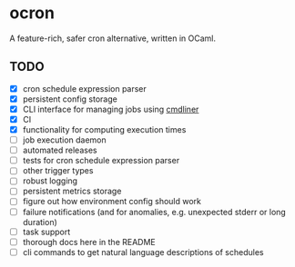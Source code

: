 # ocron

A feature-rich, safer cron alternative, written in OCaml.

## TODO

- [x] cron schedule expression parser
- [x] persistent config storage
- [x] CLI interface for managing jobs using [cmdliner](https://erratique.ch/software/cmdliner/doc/tutorial.html)
- [x] CI
- [x] functionality for computing execution times
- [ ] job execution daemon
- [ ] automated releases
- [ ] tests for cron schedule expression parser
- [ ] other trigger types
- [ ] robust logging
- [ ] persistent metrics storage
- [ ] figure out how environment config should work
- [ ] failure notifications (and for anomalies, e.g. unexpected stderr or long duration)
- [ ] task support
- [ ] thorough docs here in the README
- [ ] cli commands to get natural language descriptions of schedules

